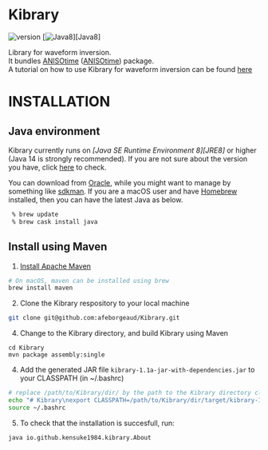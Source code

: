 # Kibrary 

![version][version-image]
[![Java8][Java8-image]][Java8]

Library for waveform inversion.   
It bundles [ANISOtime](https://github.com/kensuke1984/Kibrary/wiki/ANISOtime) ([ANISOtime][ANISOtime]) package.<br>
A tutorial on how to use Kibrary for waveform inversion can be found [here](https://github.com/kensuke1984/Kibrary/wiki/Tutorial-for-waveform-inversion-using-Kibrary)


# INSTALLATION
## Java environment
 
Kibrary currently runs on *[Java SE Runtime Environment 8][JRE8]* or higher (Java 14 is strongly recommended).
If you are not sure about the version you have, 
click <a href="https://www.java.com/en/download/installed8.jsp" target="_blank">here</a> to check. 
 
You can download from [Oracle](https://www.oracle.com/technetwork/java/javase/downloads/index.html),
while you might want to manage by something like [sdkman](https://sdkman.io/).
If you are a macOS user and have [Homebrew](https://brew.sh) installed, then you can have the latest Java as below.
```bash
 % brew update
 % brew cask install java
```

## Install using Maven
1. [Install Apache Maven](https://maven.apache.org/download.cgi)
```bash
# On macOS, maven can be installed using brew
brew install maven
````
2. Clone the Kibrary respository to your local machine
```bash
git clone git@github.com:afeborgeaud/Kibrary.git
```
4. Change to the Kibrary directory, and build Kibrary using Maven
```
cd Kibrary
mvn package assembly:single
```
4. Add the generated JAR file ```kibrary-1.1a-jar-with-dependencies.jar``` to your CLASSPATH (in ~/.bashrc)
```bash
# replace /path/to/Kibrary/dir/ by the path to the Kibrary directory cloned in step 3
echo "# Kibrary\nexport CLASSPATH=/path/to/Kibrary/dir/target/kibrary-1.1a-jar-with-dependencies.jar:$CLASSPATH" >> ~/.bashrc
source ~/.bashrc
```
5. To check that the installation is succesfull, run:
```bash
java io.github.kensuke1984.kibrary.About
```


[release-image]:https://img.shields.io/badge/release-Shiva-pink.svg
[release]:https://en.wikipedia.org/wiki/Shiva
[version-image]:https://img.shields.io/badge/version-1.1a-yellow.svg

[alicense-image]: https://img.shields.io/badge/license-Apache--2-blue.svg?style=flat
[alicense]: https://www.apache.org/licenses/LICENSE-2.0

[olicense-image]: http://img.shields.io/badge/license-Oracle-blue.svg?style=flat
[olicense]: https://www.oracle.com/technetwork/licenses/bsd-license-1835287.html

[gplicense]: https://www.gnu.org/licenses/gpl-3.0.html
[gplicense-image]: http://img.shields.io/badge/license-GPL--3.0-blue.svg?style=flat


[ANISOtime]: http://www-solid.eps.s.u-tokyo.ac.jp/~dsm/anisotime.html
[Java8-image]:https://img.shields.io/badge/dependencies-JRE%208-brightgreen.svg


